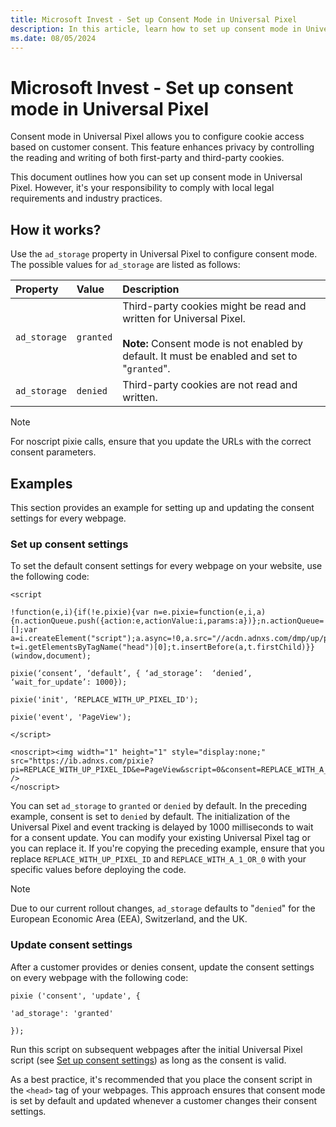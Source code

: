 ```yaml
---
title: Microsoft Invest - Set up Consent Mode in Universal Pixel
description: In this article, learn how to set up consent mode in Universal Pixel, which provides control over the reading and writing of both first-party and third-party cookies based on customer consent.
ms.date: 08/05/2024
---
```


# Microsoft Invest - Set up consent mode in Universal Pixel

Consent mode in Universal Pixel allows you to configure cookie access based on customer consent. This feature enhances privacy by controlling the reading and writing of both first-party and third-party cookies.

This document outlines how you can set up consent mode in Universal Pixel. However, it's your responsibility to comply with local legal requirements and industry practices.

## How it works?

Use the `ad_storage` property in Universal Pixel to configure consent mode. The possible values for `ad_storage` are listed as follows:

| Property | Value | Description |
|:--|:--|:--|
| `ad_storage` | `granted` | Third-party cookies might be read and written for Universal Pixel.<br><br>**Note:** Consent mode is not enabled by default. It must be enabled and set to "`granted`". |
| `ad_storage` | `denied` | Third-party cookies are not read and written. |

> [!NOTE]
> For noscript pixie calls, ensure that you update the URLs with the correct consent parameters.

## Examples

This section provides an example for setting up and updating the consent settings for every webpage.

### Set up consent settings

To set the default consent settings for every webpage on your website, use the following code:

```
<script 

!function(e,i){if(!e.pixie){var n=e.pixie=function(e,i,a){n.actionQueue.push({action:e,actionValue:i,params:a})};n.actionQueue=[];var a=i.createElement("script");a.async=!0,a.src="//acdn.adnxs.com/dmp/up/pixie.js";var t=i.getElementsByTagName("head")[0];t.insertBefore(a,t.firstChild)}}(window,document); 

pixie(‘consent’, ‘default’, { ‘ad_storage’:  ‘denied’, ‘wait_for_update’: 1000}); 

pixie('init', ‘REPLACE_WITH_UP_PIXEL_ID'); 

pixie('event', 'PageView'); 

</script>

<noscript><img width="1" height="1" style="display:none;" src="https://ib.adnxs.com/pixie?pi=REPLACE_WITH_UP_PIXEL_ID&e=PageView&script=0&consent=REPLACE_WITH_A_1_OR_0" />
</noscript>
```

You can set `ad_storage` to `granted` or `denied` by default. In the preceding example, consent is set to `denied` by default. The initialization of the Universal Pixel and event tracking is delayed by 1000 milliseconds to wait for a consent update. You can modify your existing Universal Pixel tag or you can replace it. If you're copying the preceding example, ensure that you replace `REPLACE_WITH_UP_PIXEL_ID` and `REPLACE_WITH_A_1_OR_0` with your specific values before deploying the code.

> [!NOTE]
>
> Due to our current rollout changes, `ad_storage` defaults to "`denied`" for the European Economic Area (EEA), Switzerland, and the UK.

### Update consent settings

After a customer provides or denies consent, update the consent settings on every webpage with the following code:

```
pixie ('consent', 'update', { 

'ad_storage': 'granted' 

});
```

Run this script on subsequent webpages after the initial Universal Pixel script (see [Set up consent settings](#set-up-consent-settings)) as long as the consent is valid.

As a best practice, it's recommended that you place the consent script in the `<head>` tag of your webpages. This approach ensures that consent mode is set by default and updated whenever a customer changes their consent settings.
